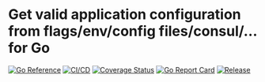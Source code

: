 # Get valid application configuration from flags/env/config files/consul/… for Go

[![Go Reference](https://pkg.go.dev/badge/github.com/powerman/appcfg.svg)](https://pkg.go.dev/github.com/powerman/appcfg)
[![CI/CD](https://github.com/powerman/appcfg/workflows/CI/CD/badge.svg?event=push)](https://github.com/powerman/appcfg/actions?query=workflow%3ACI%2FCD)
[![Coverage Status](https://coveralls.io/repos/github/powerman/appcfg/badge.svg?branch=master)](https://coveralls.io/github/powerman/appcfg?branch=master)
[![Go Report Card](https://goreportcard.com/badge/github.com/powerman/appcfg)](https://goreportcard.com/report/github.com/powerman/appcfg)
[![Release](https://img.shields.io/github/v/release/powerman/appcfg)](https://github.com/powerman/appcfg/releases/latest)
